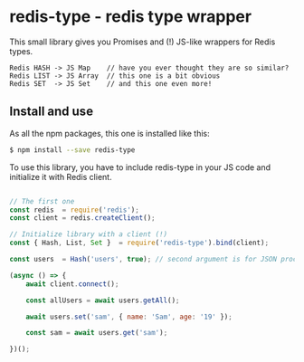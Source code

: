 # redis-type - redis type wrapper

This small library gives you Promises and (!) JS-like wrappers for Redis types.
```
Redis HASH -> JS Map    // have you ever thought they are so similar?
Redis LIST -> JS Array  // this one is a bit obvious
Redis SET  -> JS Set    // and this one even more!
```

## Install and use

As all the npm packages, this one is installed like this:
```sh
$ npm install --save redis-type
```
To use this library, you have to include redis-type in your JS code and initialize it with Redis client.

```JavaScript

// The first one
const redis  = require('redis');
const client = redis.createClient();

// Initialize library with a client (!)
const { Hash, List, Set }  = require('redis-type').bind(client);

const users  = Hash('users', true); // second argument is for JSON processing

(async () => {
    await client.connect();

    const allUsers = await users.getAll();

    await users.set('sam', { name: 'Sam', age: '19' });

    const sam = await users.get('sam');

})();
```
